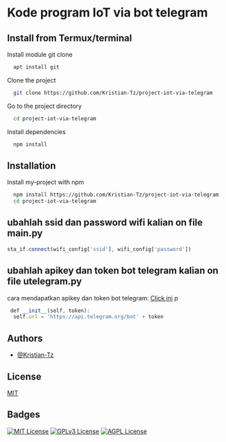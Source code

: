 # Kode program IoT via bot telegram


## Install from Termux/terminal

Install module git clone
```bash
  apt install git
```

Clone the project
```bash
  git clone https://github.com/Kristian-Tz/project-iot-via-telegram
```

Go to the project directory
```bash
  cd project-iot-via-telegram
```

Install dependencies
```bash
  npm install
```

## Installation

Install my-project with npm
```bash
  npm install https://github.com/Kristian-Tz/project-iot-via-telegram
  cd project-iot-via-telegram
```
    
## ubahlah ssid dan password wifi kalian on file main.py

```javascript
sta_if.connect(wifi_config['ssid'], wifi_config['password'])
```
## ubahlah apikey dan token bot telegram kalian on file utelegram.py
cara mendapatkan apikey dan token bot telegram:  [Click ini](https://langsungviral.com/2019/12/04/cara-mendapatkan-api-key-atau-token-bot-telegram-dan-chat-id-telegram/)
p
```javascript
 def __init__(self, token):
  self.url = 'https://api.telegram.org/bot' + token
```


## Authors

- [@Kristian-Tz](https://www.github.com/Kristian_Tz)


## License

[MIT](https://choosealicense.com/licenses/mit/)


## Badges



[![MIT License](https://img.shields.io/badge/License-MIT-green.svg)](https://choosealicense.com/licenses/mit/)
[![GPLv3 License](https://img.shields.io/badge/License-GPL%20v3-yellow.svg)](https://opensource.org/licenses/)
[![AGPL License](https://img.shields.io/badge/license-AGPL-blue.svg)](http://www.gnu.org/licenses/agpl-3.0)
